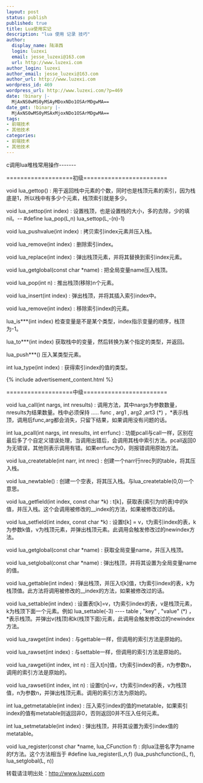 ```yaml
---
layout: post
status: publish
published: true
title: Lua使用实记
description: "lua 使用 记录 技巧"
author:
  display_name: 陆泽西
  login: luzexi
  email: jesse_luzexi@163.com
  url: http://www.luzexi.com
author_login: luzexi
author_email: jesse_luzexi@163.com
author_url: http://www.luzexi.com
wordpress_id: 469
wordpress_url: http://www.luzexi.com/?p=469
date: !binary |-
  MjAxNS0wMS0yMSAyMDoxNDo1OSArMDgwMA==
date_gmt: !binary |-
  MjAxNS0wMS0yMSAxMjoxNDo1OSArMDgwMA==
tags:
- 前端技术
- 其他技术
categories:
- 前端技术
- 其他技术
---
```

c调用lua堆栈常用操作-------

===================初级========================

void lua_gettop() : 用于返回栈中元素的个数，同时也是栈顶元素的索引，因为栈底是1，所以栈中有多少个元素，栈顶索引就是多少。

void lua_settop(int index) : 设置栈顶，也是设置栈的大小，多的去除，少的填nil。-- #define lua_pop(L,n) lua_settop(L,-(n)-1)

void lua_pushvalue(int index) : 拷贝索引index元素并压入栈。

void lua_remove(int index) : 删除索引index。

void lua_replace(int index) : 弹出栈顶元素，并将其替换到索引index元素。

void lua_getglobal(const char *name) : 把全局变量name压入栈顶。

void lua_pop(int n) : 推出栈顶(移除)n个元素。

void lua_insert(int index) : 弹出栈顶，并将其插入索引index中。

void lua_remove(int index) : 移除索引index的元素。

lua_is***(int index) 检查变量是不是某个类型，index指示变量的顺序，栈顶为-1。

lua_to***(int index) 获取栈中的变量，然后转换为某个指定的类型，并返回。

lua_push***() 压入某类型元素。

int lua_type(int index) : 获得索引index的值的类型。

{% include advertisement_content.html %}

===================中级========================

void lua_call(int nargs, int nresults) : 调用方法，其中nargs为参数数量，nresults为结果数量。栈中必须保持  ..... func , arg1 , arg2 ,art3 (*) ，*表示栈顶，调用后func,arg都会消失，只留下结果，如果调用没有问题的话。

int lua_pcall(int nargs, int nresults, int errfunc) :  功能pcall与call一样，区别在最后多了个自定义错误处理，当调用出错后，会调用其栈中索引方法。pcall返回0为无错误，其他则表示调用有错。如果errfunc为0，则报错调用原始方法。

void lua_createtable(int narr, int nrec) : 创建一个narr行nrec列的table，将其压入栈。

void lua_newtable() : 创建一个空表，将其压入栈。与lua_createtable(0,0)一个意思。

void lua_getfield(int index, const char *k) :  t[k]，获取表(索引为t的表)中的k值，并压入栈。这个会调用被修改的__index的方法，如果被修改过的话。

void lua_setfield(int index, const char *k) : 设置t[k] = v，t为索引index的表，k为参数k值，v为栈顶元素，并弹出栈顶元素。此调用会触发修改过的newindex方法。

void lua_getglobal(const char *name) : 获取全局变量name，并压入栈顶。

void lua_setglobal(const char *name) : 弹出栈顶，并将其设置为全局变量name的值。

void lua_gettable(int index) : 弹出栈顶，并压入t[k]值，t为索引index的表，k为栈顶值。此方法将调用被修改的__index的方法，如果被修改过的话。

void lua_settable(int index) : 设置表t[k]=v，t为索引index的表，v是栈顶元素，k为栈顶下面一个元素。例如 lua_settable(-3)  ---- table , "key" , "value" (*) ，*表示栈顶。并弹出v(栈顶)和k(栈顶下面)元素，此调用会触发修改过的newindex方法。

void lua_rawget(int index) : 与gettable一样，但调用的索引方法是原始的。

void lua_rawset(int index) :  与settable一样，但调用的索引方法是原始的。

void lua_rawgeti(int index, int n) : 压入t[n]值，t为索引index的表，n为参数n，调用的索引方法是原始的。

void lua_rawseti(int index, int n) : 设置t[n]=v，t为索引index的表，v为栈顶值，n为参数n，并弹出栈顶元素。调用的索引方法为原始的。

int lua_getmetatable(int index) : 压入索引index的值的metatable，如果索引index的值有metatable则返回非0，否则返回0并不压入任何元素。

int lua_setmetatable(int index) : 弹出栈顶，并将其设置为索引index值的metatable。

void lua_register(const char *name, lua_CFunction f) :  向lua注册名字为name的f方法。这个方法相当于 #define lua_register(L,n,f) (lua_pushcfunction(L, f), lua_setglobal(L, n))
 
转载请注明出处：http://www.luzexi.com
